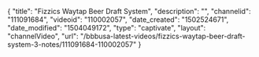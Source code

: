 {
    "title": "Fizzics Waytap Beer Draft System",
    "description": "",
    "channelid": "111091684",
    "videoid": "110002057",
    "date_created": "1502524671",
    "date_modified": "1504049172",
    "type": "captivate",
    "layout": "channelVideo",
    "url": "\/bbbusa-latest-videos\/fizzics-waytap-beer-draft-system-3-notes\/111091684-110002057"
}